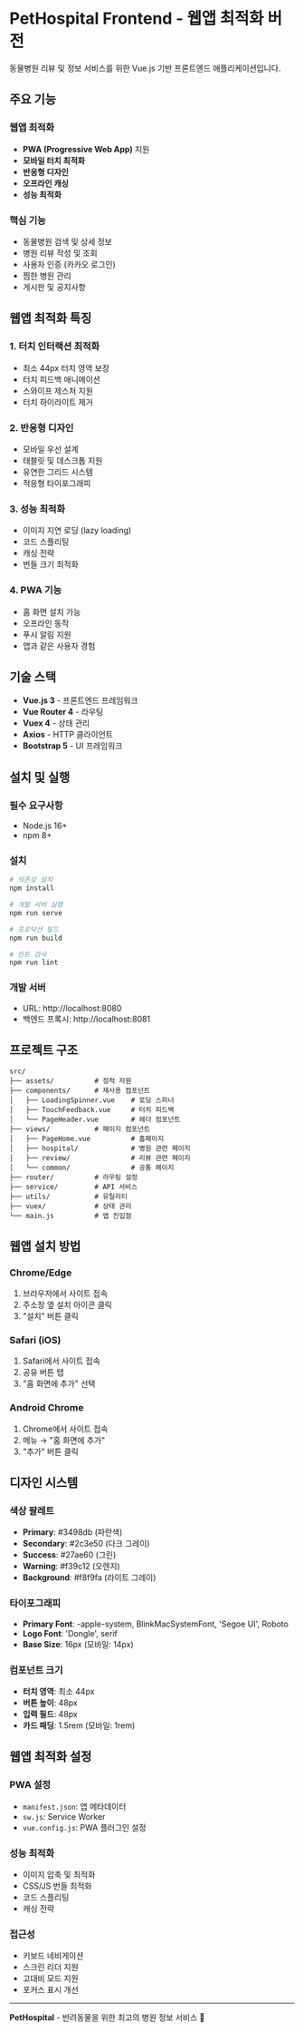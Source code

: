 # PetHospital Frontend - 웹앱 최적화 버전

동물병원 리뷰 및 정보 서비스를 위한 Vue.js 기반 프론트엔드 애플리케이션입니다.

## 주요 기능

### 웹앱 최적화
- **PWA (Progressive Web App)** 지원
- **모바일 터치 최적화**
- **반응형 디자인**
- **오프라인 캐싱**
- **성능 최적화**

### 핵심 기능
- 동물병원 검색 및 상세 정보
- 병원 리뷰 작성 및 조회
- 사용자 인증 (카카오 로그인)
- 찜한 병원 관리
- 게시판 및 공지사항

## 웹앱 최적화 특징

### 1. 터치 인터랙션 최적화
- 최소 44px 터치 영역 보장
- 터치 피드백 애니메이션
- 스와이프 제스처 지원
- 터치 하이라이트 제거

### 2. 반응형 디자인
- 모바일 우선 설계
- 태블릿 및 데스크톱 지원
- 유연한 그리드 시스템
- 적응형 타이포그래피

### 3. 성능 최적화
- 이미지 지연 로딩 (lazy loading)
- 코드 스플리팅
- 캐싱 전략
- 번들 크기 최적화

### 4. PWA 기능
- 홈 화면 설치 가능
- 오프라인 동작
- 푸시 알림 지원
- 앱과 같은 사용자 경험

## 기술 스택

- **Vue.js 3** - 프론트엔드 프레임워크
- **Vue Router 4** - 라우팅
- **Vuex 4** - 상태 관리
- **Axios** - HTTP 클라이언트
- **Bootstrap 5** - UI 프레임워크

## 설치 및 실행

### 필수 요구사항
- Node.js 16+ 
- npm 8+

### 설치
```bash
# 의존성 설치
npm install

# 개발 서버 실행
npm run serve

# 프로덕션 빌드
npm run build

# 린트 검사
npm run lint
```

### 개발 서버
- URL: http://localhost:8080
- 백엔드 프록시: http://localhost:8081

## 프로젝트 구조

```
src/
├── assets/          # 정적 자원
├── components/      # 재사용 컴포넌트
│   ├── LoadingSpinner.vue    # 로딩 스피너
│   ├── TouchFeedback.vue     # 터치 피드백
│   └── PageHeader.vue        # 헤더 컴포넌트
├── views/           # 페이지 컴포넌트
│   ├── PageHome.vue          # 홈페이지
│   ├── hospital/             # 병원 관련 페이지
│   ├── review/               # 리뷰 관련 페이지
│   └── common/               # 공통 페이지
├── router/          # 라우팅 설정
├── service/         # API 서비스
├── utils/           # 유틸리티
├── vuex/            # 상태 관리
└── main.js          # 앱 진입점
```

## 웹앱 설치 방법

### Chrome/Edge
1. 브라우저에서 사이트 접속
2. 주소창 옆 설치 아이콘 클릭
3. "설치" 버튼 클릭

### Safari (iOS)
1. Safari에서 사이트 접속
2. 공유 버튼 탭
3. "홈 화면에 추가" 선택

### Android Chrome
1. Chrome에서 사이트 접속
2. 메뉴 → "홈 화면에 추가"
3. "추가" 버튼 클릭

## 디자인 시스템

### 색상 팔레트
- **Primary**: #3498db (파란색)
- **Secondary**: #2c3e50 (다크 그레이)
- **Success**: #27ae60 (그린)
- **Warning**: #f39c12 (오렌지)
- **Background**: #f8f9fa (라이트 그레이)

### 타이포그래피
- **Primary Font**: -apple-system, BlinkMacSystemFont, 'Segoe UI', Roboto
- **Logo Font**: 'Dongle', serif
- **Base Size**: 16px (모바일: 14px)

### 컴포넌트 크기
- **터치 영역**: 최소 44px
- **버튼 높이**: 48px
- **입력 필드**: 48px
- **카드 패딩**: 1.5rem (모바일: 1rem)

## 웹앱 최적화 설정

### PWA 설정
- `manifest.json`: 앱 메타데이터
- `sw.js`: Service Worker
- `vue.config.js`: PWA 플러그인 설정

### 성능 최적화
- 이미지 압축 및 최적화
- CSS/JS 번들 최적화
- 코드 스플리팅
- 캐싱 전략

### 접근성
- 키보드 네비게이션
- 스크린 리더 지원
- 고대비 모드 지원
- 포커스 표시 개선


---

**PetHospital** - 반려동물을 위한 최고의 병원 정보 서비스 🐾
